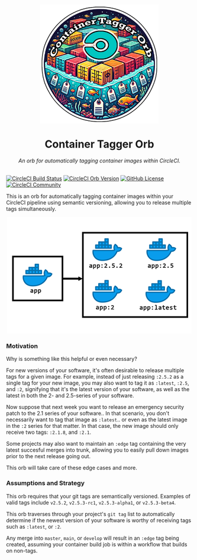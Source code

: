 <div align="center">
  <img align="center" width="320" src="assets/logos/container-tagger-orb-v2.png" alt="Container Tagger Orb">
  <h1>Container Tagger Orb</h1>
  <i>An orb for automatically tagging container images within CircleCI.</i><br /><br />
</div>

[![CircleCI Build Status](https://circleci.com/gh/juburr/container-tagger-orb.svg?style=shield "CircleCI Build Status")](https://circleci.com/gh/juburr/container-tagger-orb) [![CircleCI Orb Version](https://badges.circleci.com/orbs/juburr/container-tagger-orb.svg)](https://circleci.com/developer/orbs/orb/juburr/container-tagger-orb) [![GitHub License](https://img.shields.io/badge/license-MIT-lightgrey.svg)](https://raw.githubusercontent.com/juburr/container-tagger-orb/master/LICENSE) [![CircleCI Community](https://img.shields.io/badge/community-CircleCI%20Discuss-343434.svg)](https://discuss.circleci.com/c/ecosystem/orbs)

This is an orb for automatically tagging container images within your CircleCI pipeline using semantic versioning, allowing you to release multiple tags simultaneously.

<div align="center">
    <img align="center" width="500" src="assets/tagger-concept.png" alt="Container Tagger Concept">
</div>

### Motivation
Why is something like this helpful or even necessary?

For new versions of your software, it's often desirable to release multiple tags for a given image. For example, instead of just releasing `:2.5.2` as a single tag for your new image, you may also want to tag it as `:latest`, `:2.5`, and `:2`, signifying that it's the latest version of your software, as well as the latest in both the 2- and 2.5-series of your software.

Now suppose that next week you want to release an emergency security patch to the 2.1 series of your software.. In that scenario, you don't necessarily want to tag that image as `:latest`.. or even as the latest image in the `:2` series for that matter. In that case, the new image should only receive two tags: `:2.1.8`, and `:2.1`.

Some projects may also want to maintain an `:edge` tag containing the very latest succesful merges into trunk, allowing you to easily pull down images prior to the next release going out.

This orb will take care of these edge cases and more.

### Assumptions and Strategy

This orb requires that your git tags are semantically versioned. Examples of valid tags include `v2.5.2`, `v2.5.3-rc1`, `v2.5.3-alpha1`, or `v2.5.3-beta4`.

This orb traverses through your project's `git tag` list to automatically determine if the newest version of your software is worthy of receiving tags such as `:latest`, or `:2`.

Any merge into `master`, `main`, or `develop` will result in an `:edge` tag being created, assuming your container build job is within a workflow that builds on non-tags.

